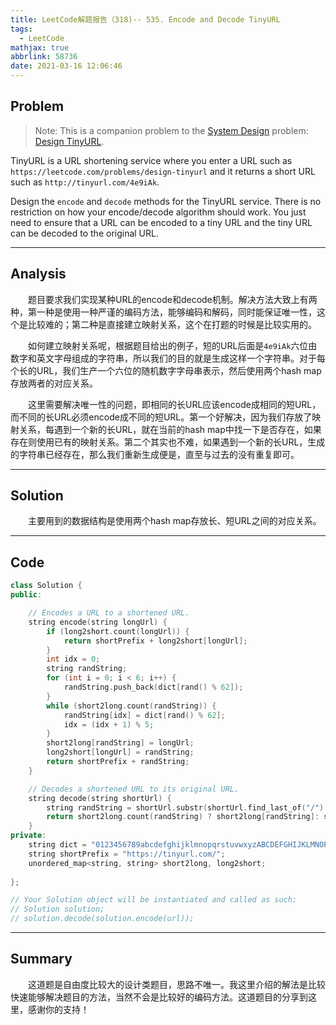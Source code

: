 ```yaml
---
title: LeetCode解题报告（318)-- 535. Encode and Decode TinyURL
tags:
  - LeetCode
mathjax: true
abbrlink: 58736
date: 2021-03-16 12:06:46
---
```


## Problem

> Note: This is a companion problem to the [System Design](https://leetcode.com/discuss/interview-question/system-design/) problem: [Design TinyURL](https://leetcode.com/discuss/interview-question/124658/Design-a-URL-Shortener-(-TinyURL-)-System/).

TinyURL is a URL shortening service where you enter a URL such as `https://leetcode.com/problems/design-tinyurl` and it returns a short URL such as `http://tinyurl.com/4e9iAk`.

Design the `encode` and `decode` methods for the TinyURL service. There is no restriction on how your encode/decode algorithm should work. You just need to ensure that a URL can be encoded to a tiny URL and the tiny URL can be decoded to the original URL.

<!-- more -->

------

## Analysis

&emsp;&emsp;题目要求我们实现某种URL的encode和decode机制。解决方法大致上有两种，第一种是使用一种严谨的编码方法，能够编码和解码，同时能保证唯一性，这个是比较难的；第二种是直接建立映射关系，这个在打题的时候是比较实用的。

&emsp;&emsp;如何建立映射关系呢，根据题目给出的例子，短的URL后面是`4e9iAk`六位由数字和英文字母组成的字符串，所以我们的目的就是生成这样一个字符串。对于每个长的URL，我们生产一个六位的随机数字字母串表示，然后使用两个hash map存放两者的对应关系。

&emsp;&emsp;这里需要解决唯一性的问题，即相同的长URL应该encode成相同的短URL，而不同的长URL必须encode成不同的短URL。第一个好解决，因为我们存放了映射关系，每遇到一个新的长URL，就在当前的hash map中找一下是否存在，如果存在则使用已有的映射关系。第二个其实也不难，如果遇到一个新的长URL，生成的字符串已经存在，那么我们重新生成便是，直至与过去的没有重复即可。

------

## Solution

&emsp;&emsp;主要用到的数据结构是使用两个hash map存放长、短URL之间的对应关系。

------

## Code

```c++
class Solution {
public:

    // Encodes a URL to a shortened URL.
    string encode(string longUrl) {
        if (long2short.count(longUrl)) {
            return shortPrefix + long2short[longUrl];
        }
        int idx = 0;
        string randString;
        for (int i = 0; i < 6; i++) {
            randString.push_back(dict[rand() % 62]);
        }
        while (short2long.count(randString)) {
            randString[idx] = dict[rand() % 62];
            idx = (idx + 1) % 5;
        }
        short2long[randString] = longUrl;
        long2short[longUrl] = randString;
        return shortPrefix + randString;
    }

    // Decodes a shortened URL to its original URL.
    string decode(string shortUrl) {
        string randString = shortUrl.substr(shortUrl.find_last_of("/") + 1);
        return short2long.count(randString) ? short2long[randString]: shortUrl;
    }
private:
    string dict = "0123456789abcdefghijklmnopqrstuvwxyzABCDEFGHIJKLMNOPQRSTUVWXYZ";
    string shortPrefix = "https://tinyurl.com/";
    unordered_map<string, string> short2long, long2short;
    
};

// Your Solution object will be instantiated and called as such:
// Solution solution;
// solution.decode(solution.encode(url));
```

------

## Summary

&emsp;&emsp;这道题是自由度比较大的设计类题目，思路不唯一。我这里介绍的解法是比较快速能够解决题目的方法，当然不会是比较好的编码方法。这道题目的分享到这里，感谢你的支持！
